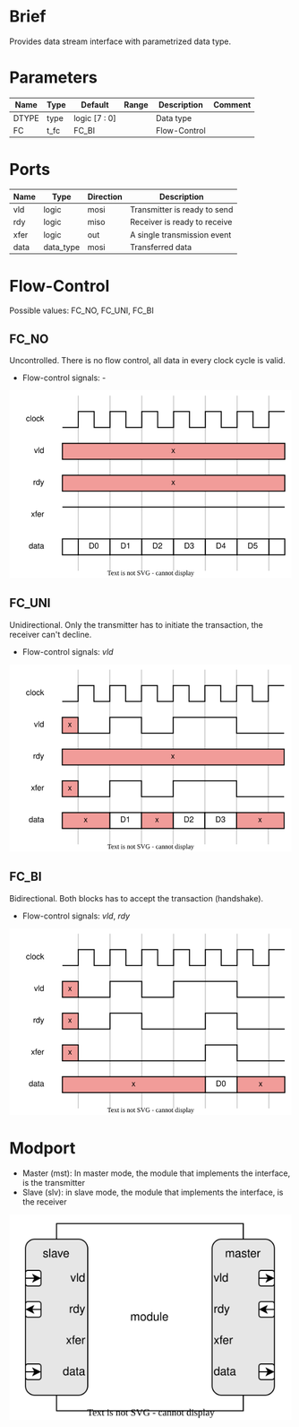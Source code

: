 # Brief
Provides data stream interface with parametrized data type.
# Parameters
| Name  | Type | Default       | Range | Description  | Comment |
| ----- | ---- | ------------- | ----- | ------------ | ------- |
| DTYPE | type | logic [7 : 0] |       | Data type    |         |
| FC    | t_fc | FC_BI         |       | Flow-Control |         |
# Ports
| Name | Type      | Direction | Description                  |
| ---- | --------- | --------- | ---------------------------- |
| vld  | logic     | mosi      | Transmitter is ready to send |
| rdy  | logic     | miso      | Receiver is ready to receive |
| xfer | logic     | out       | A single transmission event  |
| data | data_type | mosi      | Transferred data             |
# Flow-Control
Possible values: FC_NO, FC_UNI, FC_BI
## FC_NO
Uncontrolled. There is no flow control, all data in every clock cycle is valid.
- Flow-control signals: -

![alt text](draw/svg/ds_if_wf_no.drawio.svg)
## FC_UNI
Unidirectional. Only the transmitter has to initiate the transaction, the receiver can't decline.
- Flow-control signals: *vld*

![alt text](draw/svg/ds_if_wf_uni.drawio.svg)
## FC_BI
Bidirectional. Both blocks has to accept the transaction (handshake).
- Flow-control signals: *vld*, *rdy*

![alt text](draw/svg/ds_if_wf_bi.drawio.svg)
# Modport
- Master (mst): In master mode, the module that implements the interface, is the transmitter
- Slave (slv): in slave mode, the module that implements the interface, is the receiver

![alt text](draw/svg/ds_if_bd_modport.drawio.svg)